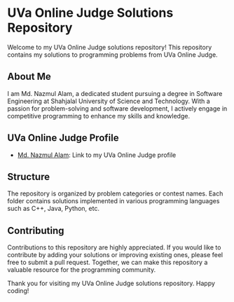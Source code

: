 # UVa Online Judge Solutions Repository

Welcome to my UVa Online Judge solutions repository! This repository contains my solutions to programming problems from UVa Online Judge.

## About Me

I am Md. Nazmul Alam, a dedicated student pursuing a degree in Software Engineering at Shahjalal University of Science and Technology. With a passion for problem-solving and software development, I actively engage in competitive programming to enhance my skills and knowledge.

## UVa Online Judge Profile

- [Md. Nazmul Alam](https://uhunt.onlinejudge.org/id/nazmul11011): Link to my UVa Online Judge profile

## Structure

The repository is organized by problem categories or contest names. Each folder contains solutions implemented in various programming languages such as C++, Java, Python, etc.

## Contributing

Contributions to this repository are highly appreciated. If you would like to contribute by adding your solutions or improving existing ones, please feel free to submit a pull request. Together, we can make this repository a valuable resource for the programming community.

Thank you for visiting my UVa Online Judge solutions repository. Happy coding!
